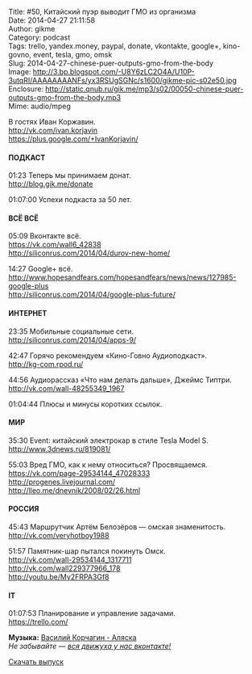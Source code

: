 Title: #50, Китайский пуэр выводит ГМО из организма  
Date: 2014-04-27 21:11:58  
Author: gikme  
Category: podcast  
Tags: trello, yandex.money, paypal, donate, vkontakte, google+, kino-govno, event, tesla, gmo, omsk  
Slug: 2014-04-27-chinese-puer-outputs-gmo-from-the-body  
Image: http://3.bp.blogspot.com/-U8Y6zLC2O4A/U10P-3utqRI/AAAAAAAANFs/yx3RSUgSGNc/s1600/gikme-pic-s02e50.jpg  
Enclosure: http://static.qnub.ru/gik.me/mp3/s02/00050-chinese-puer-outputs-gmo-from-the-body.mp3  
Mime: audio/mpeg

В гостях Иван Коржавин.  
<http://vk.com/ivan.korjavin>  
<https://plus.google.com/+IvanKorjavin/>

#### ПОДКАСТ

01:23 Теперь мы принимаем донат.  
<http://blog.gik.me/donate>

01:07:00 Успехи подкаста за 50 лет.

#### ВСЁ ВСЁ

05:09 Вконтакте всё.  
<https://vk.com/wall6_42838>  
<http://siliconrus.com/2014/04/durov-new-home/>

14:27 Google+ всё.  
<http://www.hopesandfears.com/hopesandfears/news/news/127985-google-plus>  
<http://siliconrus.com/2014/04/google-plus-future/>

#### ИНТЕРНЕТ

23:35 Мобильные социальные сети.  
<http://siliconrus.com/2014/04/apps-9/>

42:47 Горячо рекомендуем «Кино-Говно Аудиоподкаст».  
<http://kg-com.rpod.ru/>

44:56 Аудиорассказ «Что нам делать дальше», Джеймс Типтри.  
<http://vk.com/wall-48255349_1967>

01:04:44 Плюсы и минусы коротких ссылок.

#### МИР

35:30 Event: китайский электрокар в стиле Tesla Model S.  
<http://www.3dnews.ru/819081/>

55:03 Вред ГМО, как к нему относиться? Просвящаемся.  
<https://vk.com/page-29534144_47028333>  
<http://progenes.livejournal.com/>  
<http://lleo.me/dnevnik/2008/02/26.html>

#### РОССИЯ

45:43 Маршрутчик Артём Белозёров — омская знаменитость.  
<http://vk.com/veryhotboy1988>

51:57 Памятник-шар пытался покинуть Омск.  
<http://vk.com/wall-29534144_1317711>  
<http://vk.com/wall229377966_178>  
<http://youtu.be/My2FRPA3Gf8>

#### IT

01:07:53 Планирование и управление задачами.  
<https://trello.com/>

**Музыка:** [Василий Корчагин - Аляска](http://vk.com/bacc3)  
*Не забывайте — [вся движуха у нас вконтакте!](http://vk.com/gikme)*

[Скачать выпуск](http://static.qnub.ru/gik.me/mp3/s02/00050-chinese-puer-outputs-gmo-from-the-body.mp3)

